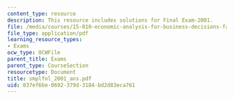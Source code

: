 ```yaml
---
content_type: resource
description: This resource includes solutions for Final Exam-2001.
file: /media/courses/15-010-economic-analysis-for-business-decisions-fall-2004/837ef6be0692379d3184bd2d83eca761_smplfnl_2001_ans.pdf
file_type: application/pdf
learning_resource_types:
- Exams
ocw_type: OCWFile
parent_title: Exams
parent_type: CourseSection
resourcetype: Document
title: smplfnl_2001_ans.pdf
uid: 837ef6be-0692-379d-3184-bd2d83eca761
---
```

